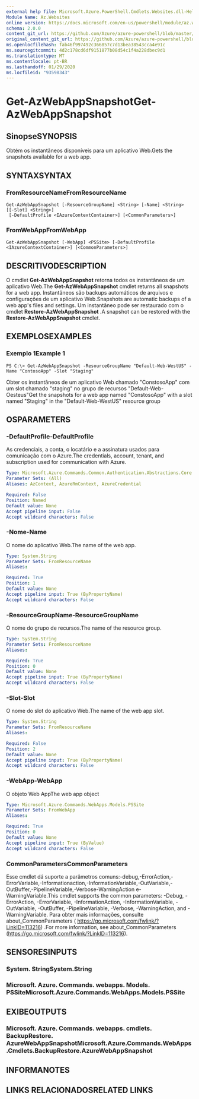 ```yaml
---
external help file: Microsoft.Azure.PowerShell.Cmdlets.Websites.dll-Help.xml
Module Name: Az.Websites
online version: https://docs.microsoft.com/en-us/powershell/module/az.websites/get-azwebappsnapshot
schema: 2.0.0
content_git_url: https://github.com/Azure/azure-powershell/blob/master/src/Websites/Websites/help/Get-AzWebAppSnapshot.md
original_content_git_url: https://github.com/Azure/azure-powershell/blob/master/src/Websites/Websites/help/Get-AzWebAppSnapshot.md
ms.openlocfilehash: fab46f997492c366857c7d13bea38543cca4e91c
ms.sourcegitcommit: 4d2c178cd6df9151877b08d54c1f4a228dbec9d1
ms.translationtype: MT
ms.contentlocale: pt-BR
ms.lasthandoff: 01/29/2020
ms.locfileid: "93598343"
---
```

# <span data-ttu-id="b7a99-101">Get-AzWebAppSnapshot</span><span class="sxs-lookup"><span data-stu-id="b7a99-101">Get-AzWebAppSnapshot</span></span>

## <span data-ttu-id="b7a99-102">Sinopse</span><span class="sxs-lookup"><span data-stu-id="b7a99-102">SYNOPSIS</span></span>
<span data-ttu-id="b7a99-103">Obtém os instantâneos disponíveis para um aplicativo Web.</span><span class="sxs-lookup"><span data-stu-id="b7a99-103">Gets the snapshots available for a web app.</span></span>

## <span data-ttu-id="b7a99-104">SYNTAX</span><span class="sxs-lookup"><span data-stu-id="b7a99-104">SYNTAX</span></span>

### <span data-ttu-id="b7a99-105">FromResourceName</span><span class="sxs-lookup"><span data-stu-id="b7a99-105">FromResourceName</span></span>
```
Get-AzWebAppSnapshot [-ResourceGroupName] <String> [-Name] <String> [[-Slot] <String>]
 [-DefaultProfile <IAzureContextContainer>] [<CommonParameters>]
```

### <span data-ttu-id="b7a99-106">FromWebApp</span><span class="sxs-lookup"><span data-stu-id="b7a99-106">FromWebApp</span></span>
```
Get-AzWebAppSnapshot [-WebApp] <PSSite> [-DefaultProfile <IAzureContextContainer>] [<CommonParameters>]
```

## <span data-ttu-id="b7a99-107">DESCRITIVO</span><span class="sxs-lookup"><span data-stu-id="b7a99-107">DESCRIPTION</span></span>
<span data-ttu-id="b7a99-108">O cmdlet **Get-AzWebAppSnapshot** retorna todos os instantâneos de um aplicativo Web.</span><span class="sxs-lookup"><span data-stu-id="b7a99-108">The **Get-AzWebAppSnapshot** cmdlet returns all snapshots for a web app.</span></span> <span data-ttu-id="b7a99-109">Instantâneos são backups automáticos de arquivos e configurações de um aplicativo Web.</span><span class="sxs-lookup"><span data-stu-id="b7a99-109">Snapshots are automatic backups of a web app's files and settings.</span></span> <span data-ttu-id="b7a99-110">Um instantâneo pode ser restaurado com o cmdlet **Restore-AzWebAppSnapshot** .</span><span class="sxs-lookup"><span data-stu-id="b7a99-110">A snapshot can be restored with the **Restore-AzWebAppSnapshot** cmdlet.</span></span>

## <span data-ttu-id="b7a99-111">EXEMPLOS</span><span class="sxs-lookup"><span data-stu-id="b7a99-111">EXAMPLES</span></span>

### <span data-ttu-id="b7a99-112">Exemplo 1</span><span class="sxs-lookup"><span data-stu-id="b7a99-112">Example 1</span></span>
```
PS C:\> Get-AzWebAppSnapshot -ResourceGroupName "Default-Web-WestUS" -Name "ContosoApp" -Slot "Staging"
```

<span data-ttu-id="b7a99-113">Obter os instantâneos de um aplicativo Web chamado "ConstosoApp" com um slot chamado "staging" no grupo de recursos "Default-Web-Oesteus"</span><span class="sxs-lookup"><span data-stu-id="b7a99-113">Get the snapshots for a web app named "ConstosoApp" with a slot named "Staging" in the "Default-Web-WestUS" resource group</span></span>

## <span data-ttu-id="b7a99-114">OS</span><span class="sxs-lookup"><span data-stu-id="b7a99-114">PARAMETERS</span></span>

### <span data-ttu-id="b7a99-115">-DefaultProfile</span><span class="sxs-lookup"><span data-stu-id="b7a99-115">-DefaultProfile</span></span>
<span data-ttu-id="b7a99-116">As credenciais, a conta, o locatário e a assinatura usados para comunicação com o Azure.</span><span class="sxs-lookup"><span data-stu-id="b7a99-116">The credentials, account, tenant, and subscription used for communication with Azure.</span></span>

```yaml
Type: Microsoft.Azure.Commands.Common.Authentication.Abstractions.Core.IAzureContextContainer
Parameter Sets: (All)
Aliases: AzContext, AzureRmContext, AzureCredential

Required: False
Position: Named
Default value: None
Accept pipeline input: False
Accept wildcard characters: False
```

### <span data-ttu-id="b7a99-117">-Nome</span><span class="sxs-lookup"><span data-stu-id="b7a99-117">-Name</span></span>
<span data-ttu-id="b7a99-118">O nome do aplicativo Web.</span><span class="sxs-lookup"><span data-stu-id="b7a99-118">The name of the web app.</span></span>

```yaml
Type: System.String
Parameter Sets: FromResourceName
Aliases:

Required: True
Position: 1
Default value: None
Accept pipeline input: True (ByPropertyName)
Accept wildcard characters: False
```

### <span data-ttu-id="b7a99-119">-ResourceGroupName</span><span class="sxs-lookup"><span data-stu-id="b7a99-119">-ResourceGroupName</span></span>
<span data-ttu-id="b7a99-120">O nome do grupo de recursos.</span><span class="sxs-lookup"><span data-stu-id="b7a99-120">The name of the resource group.</span></span>

```yaml
Type: System.String
Parameter Sets: FromResourceName
Aliases:

Required: True
Position: 0
Default value: None
Accept pipeline input: True (ByPropertyName)
Accept wildcard characters: False
```

### <span data-ttu-id="b7a99-121">-Slot</span><span class="sxs-lookup"><span data-stu-id="b7a99-121">-Slot</span></span>
<span data-ttu-id="b7a99-122">O nome do slot do aplicativo Web.</span><span class="sxs-lookup"><span data-stu-id="b7a99-122">The name of the web app slot.</span></span>

```yaml
Type: System.String
Parameter Sets: FromResourceName
Aliases:

Required: False
Position: 2
Default value: None
Accept pipeline input: True (ByPropertyName)
Accept wildcard characters: False
```

### <span data-ttu-id="b7a99-123">-WebApp</span><span class="sxs-lookup"><span data-stu-id="b7a99-123">-WebApp</span></span>
<span data-ttu-id="b7a99-124">O objeto Web App</span><span class="sxs-lookup"><span data-stu-id="b7a99-124">The web app object</span></span>

```yaml
Type: Microsoft.Azure.Commands.WebApps.Models.PSSite
Parameter Sets: FromWebApp
Aliases:

Required: True
Position: 0
Default value: None
Accept pipeline input: True (ByValue)
Accept wildcard characters: False
```

### <span data-ttu-id="b7a99-125">CommonParameters</span><span class="sxs-lookup"><span data-stu-id="b7a99-125">CommonParameters</span></span>
<span data-ttu-id="b7a99-126">Esse cmdlet dá suporte a parâmetros comuns:-debug,-ErrorAction,-ErrorVariable,-Informationaction,-InformationVariable,-OutVariable,-OutBuffer,-PipelineVariable,-Verbose-WarningAction e-WarningVariable.</span><span class="sxs-lookup"><span data-stu-id="b7a99-126">This cmdlet supports the common parameters: -Debug, -ErrorAction, -ErrorVariable, -InformationAction, -InformationVariable, -OutVariable, -OutBuffer, -PipelineVariable, -Verbose, -WarningAction, and -WarningVariable.</span></span> <span data-ttu-id="b7a99-127">Para obter mais informações, consulte about_CommonParameters ( https://go.microsoft.com/fwlink/?LinkID=113216) .</span><span class="sxs-lookup"><span data-stu-id="b7a99-127">For more information, see about_CommonParameters (https://go.microsoft.com/fwlink/?LinkID=113216).</span></span>

## <span data-ttu-id="b7a99-128">SENSORES</span><span class="sxs-lookup"><span data-stu-id="b7a99-128">INPUTS</span></span>

### <span data-ttu-id="b7a99-129">System. String</span><span class="sxs-lookup"><span data-stu-id="b7a99-129">System.String</span></span>

### <span data-ttu-id="b7a99-130">Microsoft. Azure. Commands. webapps. Models. PSSite</span><span class="sxs-lookup"><span data-stu-id="b7a99-130">Microsoft.Azure.Commands.WebApps.Models.PSSite</span></span>

## <span data-ttu-id="b7a99-131">EXIBE</span><span class="sxs-lookup"><span data-stu-id="b7a99-131">OUTPUTS</span></span>

### <span data-ttu-id="b7a99-132">Microsoft. Azure. Commands. webapps. cmdlets. BackupRestore. AzureWebAppSnapshot</span><span class="sxs-lookup"><span data-stu-id="b7a99-132">Microsoft.Azure.Commands.WebApps.Cmdlets.BackupRestore.AzureWebAppSnapshot</span></span>

## <span data-ttu-id="b7a99-133">INFORMA</span><span class="sxs-lookup"><span data-stu-id="b7a99-133">NOTES</span></span>

## <span data-ttu-id="b7a99-134">LINKS RELACIONADOS</span><span class="sxs-lookup"><span data-stu-id="b7a99-134">RELATED LINKS</span></span>

